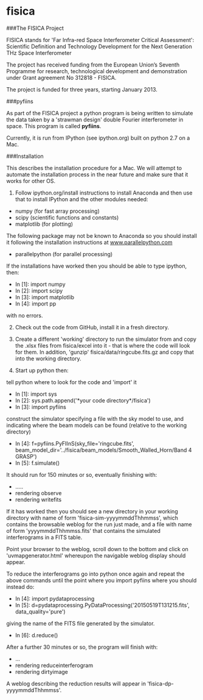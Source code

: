 # fisica

###The FISICA Project

FISICA stands for 'Far Infra-red Space Interferometer Critical Assessment': 
Scientific Definition and Technology Development for the Next Generation 
THz Space Interferometer

The project has received funding from the European Union’s Seventh Programme 
for research, technological development and demonstration under Grant 
agreement No 312818 - FISICA.

The project is funded for three years, starting January 2013.

###pyfiins

As part of the FISICA project a python program is being written to simulate 
the data taken by a 'strawman design' double Fourier interferometer in space.
This program is called **pyfiins**.

Currently, it is run from IPython (see ipython.org) built on python 2.7 on a 
Mac.

###Installation

This describes the installation procedure for a Mac. We will attempt to automate
the installation process in the near future and make sure that it works for
other OS.

1. Follow ipython.org/install instructions to install Anaconda and then use 
that to install IPython and the other modules needed:

  * numpy (for fast array processing)
  * scipy (scientific functions and constants)
  * matplotlib (for plotting) 

  The following package may not be known to Anaconda so you should install it
  following the installation instructions at www.parallelpython.com

  * parallelpython (for parallel processing)
 
  If the installations have worked then you should be able to type ipython, then:

  * In [1]: import numpy
  * In [2]: import scipy
  * In [3]: import matplotlib
  * In [4]: import pp

  with no errors.

2. Check out the code from GitHub, install it in a fresh directory.

3. Create a different 'working' directory to run the simulator from
and copy the .xlsx files from fisica/excel into it - that is where 
the code will look for them. In addition, 'gunzip' 
fisica/data/ringcube.fits.gz and copy that into the working
directory.

4. Start up python then:

  tell python where to look for the code and 'import' it

  * In [1]: import sys
  * In [2]: sys.path.append('\*your code directory\*/fisica')
  * In [3]: import pyfiins

  construct the simulator specifying a file with the sky model 
  to use, and indicating where the beam models can be found
  (relative to the working directory)

  * In [4]: f=pyfiins.PyFIInS(sky_file='ringcube.fits', beam_model_dir='../fisica/beam_models/Smooth_Walled_Horn/Band 4 GRASP')
  * In [5]: f.simulate()

  It should run for 150 minutes or so, eventually finishing with:

  * .....
  * rendering observe
  * rendering writefits

  If it has worked then you should see a new directory in your working 
  directory with name of form 'fisica-sim-yyyymmddThhmmss', which contains 
  the browsable weblog for the run just made, and a file with name of
  form 'yyyymmddThhmmss.fits' that contains the simulated interferograms
  in a FITS table. 

  Point your browser to the weblog, scroll down to the bottom and click on 
  'uvmapgenerator.html' whereupon the navigable weblog display should appear.

  To reduce the interferograms go into python once again and repeat the
  above commands until the point where you import pyfiins where you should 
  instead do:

  * In [4]: import pydataprocessing
  * In [5]: d=pydataprocessing.PyDataProcessing('20150519T131215.fits', data_quality='pure')

  giving the name of the FITS file generated by the simulator.

  * In [6]: d.reduce()

  After a further 30 minutes or so, the program will finish with:

  * ...
  * rendering reduceinterferogram
  * rendering dirtyimage

  A weblog describing the reduction results will appear in
  'fisica-dp-yyyymmddThhmmss'.

